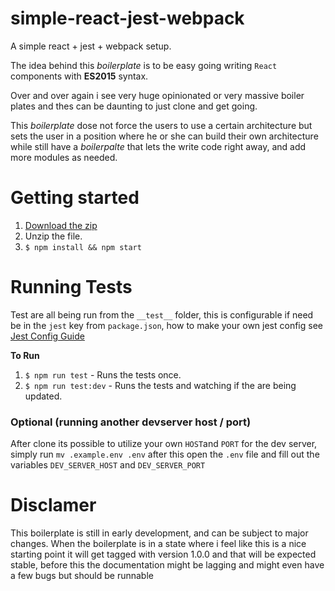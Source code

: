 # simple-react-jest-webpack
A simple react + jest + webpack setup.

The idea behind this _boilerplate_ is to be easy going writing `React` components with **ES2015** syntax.

Over and over again i see very huge opinionated or very massive boiler plates and thes can be daunting to just clone and get going.

This _boilerplate_ dose not force the users to use a certain architecture but sets the user in a position where he or she can build their own architecture while still have a _boilerpalte_ that lets the write code right away, and add more modules as needed.

# Getting started
1. [Download the zip](https://github.com/Nopzen/simple-react-jest-webpack/archive/master.zip)
2. Unzip the file.
3. `$ npm install && npm start`

# Running Tests
Test are all being run from the `__test__` folder, this is configurable if need be in the `jest` key from `package.json`, how to make your own jest config see [Jest Config Guide](https://facebook.github.io/jest/docs/configuration.html)

**To Run**
1. `$ npm run test` - Runs the tests once.
2. `$ npm run test:dev` - Runs the tests and watching if the are being updated.

### Optional (running another devserver host / port)
After clone its possible to utilize your own `HOST`and `PORT` for the dev server, simply run `mv .example.env .env` after this open the `.env` file and fill out the variables `DEV_SERVER_HOST` and `DEV_SERVER_PORT`

# Disclamer
This boilerplate is still in early development, and can be subject to major changes. When the boilerplate is in a state where i feel like this is a nice starting point it will get tagged with version 1.0.0 and that will be expected stable, before this the documentation might be lagging and might even have a few bugs but should be runnable
